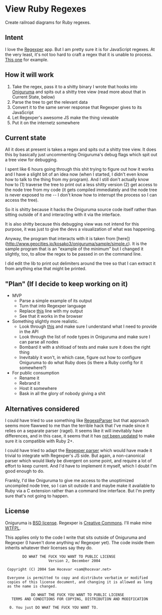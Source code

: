 # View Ruby Regexes

Create railroad diagrams for Ruby regexes.

## Intent
I love the [Regexper](http://www.regexper.com/#%2Fa%5Bbc%5Dd%2F) app.
But I am pretty sure it is for JavaScript regexes.
At the very least, it's not too hard to craft a regex that
it is unable to process.
[This one](https://github.com/ruby/ruby/blob/92089610b617fc07084d03f24a3e58a40639e5ce/lib/shellwords.rb#L73)
for example.

## How it will work
1. Take the regex, pass it to a shitty binary I wrote that hooks into [Oniguruma](http://www.geocities.jp/kosako3/oniguruma/) and spits out a shitty tree view (read more about that in Current State, below)
2. Parse the tree to get the relevant data
3. Convert it to the same server response that Regexper gives to its JavaScript
4. Let Regexper's awesome JS make the thing viewable
5. Put it on the internetz somewhere

## Current state
All it does at present is takes a regex and spits out a shitty tree view.
It does this by basically just uncommenting Oniguruma's debug flags
which spit out a tree view for debugging.

I spent like 6 hours going through this shit trying to figure out how it works
and I have a slight bit of an idea now (when I started, I didn't even
know how to talk to the thing from my program). And I still don't actually
know how to (1) traverse the tree to print out a less shitty version
(2) get access to the node tree from my code (it gets compiled immediately
and the node tree is never exposed to me -- I don't know how to interrupt
the process so I can access the tree).

So it is shitty because it hacks the Oniguruma source code itself rather than
sitting outside of it and interacting with it via the interface.

It is also shitty because this debugging view was not intend for this purpose,
it was just to give the devs a visualization of what was happening.

Anyway, the program that interacts with it is taken from
[here])(http://www.geocities.jp/kosako3/oniguruma/sample/simple.c).
It is the sample program that is an "example of the minimum"
but I changed it slightly, too, to allow the regex to be passed
in on the command line.

I did edit the lib to print out delimiters around the tree
so that I can extract it from anything else that might be printed.

## "Plan" (If I decide to keep working on it)
* MVP
  * Parse a simple example of its output
  * Turn that into Regexper language
  * Replace [this](https://github.com/javallone/regexper/blob/caa8c03d9127c0c7db1139299c7f756f6edeff80/config.ru#L39) line with my output
  * See that it works in the browser
* Something slightly more realistic.
  * Look through [this](https://github.com/javallone/regexper/blob/caa8c03d9127c0c7db1139299c7f756f6edeff80/lib/regexper/modules.rb) and make sure I understand what I need to provide in the API
  * Look through the list of node types in Oniguruma and make sure I can parse all nodes
  * Bombard it with a shitload of tests and make sure it does the right thing
  * Inevitably it won't, in which case, figure out how to configure Oniguruma to do what Ruby does (is there a Ruby config for it somewhere?)
* For public consumption
  * Rename it
  * Rebrand it
  * Host it somewhere
  * Bask in all the glory of nobody giving a shit

## Alternatives considered
I could have tried to use something like [RegexpParser](http://rubygems.org/gems/regexp_parser)
but that approach seems more flawwed to me than the terrible hack that I've made
since it relies on a separate parser (ragel).
It seems like it will inevitably have differences, and in this case, it seems that
it has [not been updated](https://github.com/ammar/regexp_parser/commit/2c8c1cc524a9ed5797d8a3d5acc09c66b6735ffc)
to make sure it is compatible with Ruby 2+.

I could have tried to adapt the [Regexper parser](https://github.com/javallone/regexper/blob/caa8c03d9127c0c7db1139299c7f756f6edeff80/lib/regexper_parser.treetop)
which would have made it trivial to integrate with Regexper's JS side.
But again, a non-canonical parser which would likely be divergent on some point,
and require a lot of effort to keep current.
And I'd have to implement it myself, which I doubt I'm good enough to do.

Frankly, I'd like Oniguruma to give me access to the unoptimized uncompiled node
tree, so I can sit outside it and maybe make it available to Ruby via a C extension
rather than a command line interface. But I'm pretty sure that's not going to happen.

## License
Oniguruma is [BSD license](https://en.wikipedia.org/wiki/BSD_License#4-clause_license_.28original_.22BSD_License.22.29).
Regexper is [Creative Commons](http://creativecommons.org/licenses/by-nc-sa/3.0/).
I'll make mine [WTFPL](http://www.wtfpl.net/).

This applies only to the code I write that sits outside of Oniguruma and Regexper (I haven't done anything w/ Regexper yet).
The code inside them inherits whatever their licenses say they do.


```
        DO WHAT THE FUCK YOU WANT TO PUBLIC LICENSE
                    Version 2, December 2004

 Copyright (C) 2004 Sam Hocevar <sam@hocevar.net>

 Everyone is permitted to copy and distribute verbatim or modified
 copies of this license document, and changing it is allowed as long
 as the name is changed.

            DO WHAT THE FUCK YOU WANT TO PUBLIC LICENSE
   TERMS AND CONDITIONS FOR COPYING, DISTRIBUTION AND MODIFICATION

  0. You just DO WHAT THE FUCK YOU WANT TO.
```
